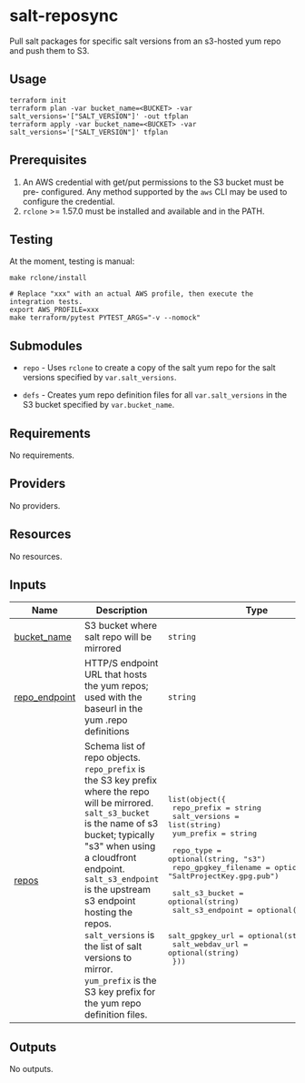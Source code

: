 # salt-reposync
Pull salt packages for specific salt versions from an s3-hosted yum repo and
push them to S3.

## Usage

```
terraform init
terraform plan -var bucket_name=<BUCKET> -var salt_versions='["SALT_VERSION"]' -out tfplan
terraform apply -var bucket_name=<BUCKET> -var salt_versions='["SALT_VERSION"]' tfplan
```

## Prerequisites

1.  An AWS credential with get/put permissions to the S3 bucket must be pre-
    configured. Any method supported by the `aws` CLI may be used to configure
    the credential.
2.  `rclone` >= 1.57.0 must be installed and available and in the PATH.

## Testing

At the moment, testing is manual:

```
make rclone/install

# Replace "xxx" with an actual AWS profile, then execute the integration tests.
export AWS_PROFILE=xxx 
make terraform/pytest PYTEST_ARGS="-v --nomock"
```

## Submodules

*   `repo` - Uses `rclone` to create a copy of the salt yum repo for the salt
    versions specified by `var.salt_versions`.

*   `defs` - Creates yum repo definition files for all `var.salt_versions` in 
    the S3 bucket specified by `var.bucket_name`.

<!-- BEGIN TFDOCS -->
## Requirements

No requirements.

## Providers

No providers.

## Resources

No resources.

## Inputs

| Name | Description | Type | Default | Required |
|------|-------------|------|---------|:--------:|
| <a name="input_bucket_name"></a> [bucket\_name](#input\_bucket\_name) | S3 bucket where salt repo will be mirrored | `string` | n/a | yes |
| <a name="input_repo_endpoint"></a> [repo\_endpoint](#input\_repo\_endpoint) | HTTP/S endpoint URL that hosts the yum repos; used with the baseurl in the yum .repo definitions | `string` | n/a | yes |
| <a name="input_repos"></a> [repos](#input\_repos) | Schema list of repo objects. `repo_prefix` is the S3 key prefix where the repo will be mirrored. `salt_s3_bucket` is the name of s3 bucket; typically "s3" when using a cloudfront endpoint. `salt_s3_endpoint` is the upstream s3 endpoint hosting the repos. `salt_versions` is the list of salt versions to mirror. `yum_prefix` is the S3 key prefix for the yum repo definition files. | <pre>list(object({<br/>    repo_prefix   = string<br/>    salt_versions = list(string)<br/>    yum_prefix    = string<br/><br/>    repo_type            = optional(string, "s3")<br/>    repo_gpgkey_filename = optional(string, "SaltProjectKey.gpg.pub")<br/><br/>    salt_s3_bucket   = optional(string)<br/>    salt_s3_endpoint = optional(string)<br/><br/>    salt_gpgkey_url = optional(string)<br/>    salt_webdav_url = optional(string)<br/>  }))</pre> | n/a | yes |

## Outputs

No outputs.

<!-- END TFDOCS -->
